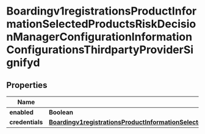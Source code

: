 
# Boardingv1registrationsProductInformationSelectedProductsRiskDecisionManagerConfigurationInformationConfigurationsThirdpartyProviderSignifyd

## Properties
Name | Type | Description | Notes
------------ | ------------- | ------------- | -------------
**enabled** | **Boolean** |  |  [optional]
**credentials** | [**Boardingv1registrationsProductInformationSelectedProductsRiskDecisionManagerConfigurationInformationConfigurationsThirdpartyProviderSignifydCredentials**](Boardingv1registrationsProductInformationSelectedProductsRiskDecisionManagerConfigurationInformationConfigurationsThirdpartyProviderSignifydCredentials.md) |  |  [optional]




